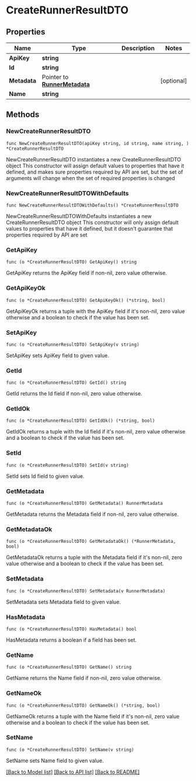 # CreateRunnerResultDTO

## Properties

Name | Type | Description | Notes
------------ | ------------- | ------------- | -------------
**ApiKey** | **string** |  | 
**Id** | **string** |  | 
**Metadata** | Pointer to [**RunnerMetadata**](RunnerMetadata.md) |  | [optional] 
**Name** | **string** |  | 

## Methods

### NewCreateRunnerResultDTO

`func NewCreateRunnerResultDTO(apiKey string, id string, name string, ) *CreateRunnerResultDTO`

NewCreateRunnerResultDTO instantiates a new CreateRunnerResultDTO object
This constructor will assign default values to properties that have it defined,
and makes sure properties required by API are set, but the set of arguments
will change when the set of required properties is changed

### NewCreateRunnerResultDTOWithDefaults

`func NewCreateRunnerResultDTOWithDefaults() *CreateRunnerResultDTO`

NewCreateRunnerResultDTOWithDefaults instantiates a new CreateRunnerResultDTO object
This constructor will only assign default values to properties that have it defined,
but it doesn't guarantee that properties required by API are set

### GetApiKey

`func (o *CreateRunnerResultDTO) GetApiKey() string`

GetApiKey returns the ApiKey field if non-nil, zero value otherwise.

### GetApiKeyOk

`func (o *CreateRunnerResultDTO) GetApiKeyOk() (*string, bool)`

GetApiKeyOk returns a tuple with the ApiKey field if it's non-nil, zero value otherwise
and a boolean to check if the value has been set.

### SetApiKey

`func (o *CreateRunnerResultDTO) SetApiKey(v string)`

SetApiKey sets ApiKey field to given value.


### GetId

`func (o *CreateRunnerResultDTO) GetId() string`

GetId returns the Id field if non-nil, zero value otherwise.

### GetIdOk

`func (o *CreateRunnerResultDTO) GetIdOk() (*string, bool)`

GetIdOk returns a tuple with the Id field if it's non-nil, zero value otherwise
and a boolean to check if the value has been set.

### SetId

`func (o *CreateRunnerResultDTO) SetId(v string)`

SetId sets Id field to given value.


### GetMetadata

`func (o *CreateRunnerResultDTO) GetMetadata() RunnerMetadata`

GetMetadata returns the Metadata field if non-nil, zero value otherwise.

### GetMetadataOk

`func (o *CreateRunnerResultDTO) GetMetadataOk() (*RunnerMetadata, bool)`

GetMetadataOk returns a tuple with the Metadata field if it's non-nil, zero value otherwise
and a boolean to check if the value has been set.

### SetMetadata

`func (o *CreateRunnerResultDTO) SetMetadata(v RunnerMetadata)`

SetMetadata sets Metadata field to given value.

### HasMetadata

`func (o *CreateRunnerResultDTO) HasMetadata() bool`

HasMetadata returns a boolean if a field has been set.

### GetName

`func (o *CreateRunnerResultDTO) GetName() string`

GetName returns the Name field if non-nil, zero value otherwise.

### GetNameOk

`func (o *CreateRunnerResultDTO) GetNameOk() (*string, bool)`

GetNameOk returns a tuple with the Name field if it's non-nil, zero value otherwise
and a boolean to check if the value has been set.

### SetName

`func (o *CreateRunnerResultDTO) SetName(v string)`

SetName sets Name field to given value.



[[Back to Model list]](../README.md#documentation-for-models) [[Back to API list]](../README.md#documentation-for-api-endpoints) [[Back to README]](../README.md)


